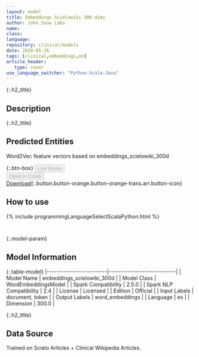```yaml
---
layout: model
title: Embeddings Scielowiki 300 dims
author: John Snow Labs
name: 
class: 
language: 
repository: clinical/models
date: 2020-05-26
tags: [clinical,embeddings,en]
article_header:
   type: cover
use_language_switcher: "Python-Scala-Java"
---
```


{:.h2_title}
## Description 


 {:.h2_title}
## Predicted Entities
Word2Vec feature vectors based on embeddings_scielowiki_300d 

{:.btn-box}
<button class="button button-orange" disabled>Live Demo</button><br/><button class="button button-orange" disabled>Open in Colab</button><br/>[Download](https://s3.amazonaws.com/auxdata.johnsnowlabs.com/clinical/models/embeddings_scielowiki_300d_es_2.5.0_2.4_1590467643391.zip){:.button.button-orange.button-orange-trans.arr.button-icon}<br/>

## How to use 
<div class="tabs-box" markdown="1">

{% include programmingLanguageSelectScalaPython.html %}

```python

```

```scala

```
</div>



{:.model-param}
## Model Information
{:.table-model}
|-------------------------|----------------------------|
| Model Name              | embeddings_scielowiki_300d |
| Model Class             | WordEmbeddingsModel        |
| Spark Compatibility     | 2.5.0                      |
| Spark NLP Compatibility | 2.4                        |
| License                 | Licensed                   |
| Edition                 | Official                   |
| Input Labels            | document, token            |
| Output Labels           | word_embeddings            |
| Language                | es                         |
| Dimension               | 300.0                      |





{:.h2_title}
## Data Source
Trained on Scielo Articles + Clinical Wikipedia Articles.

